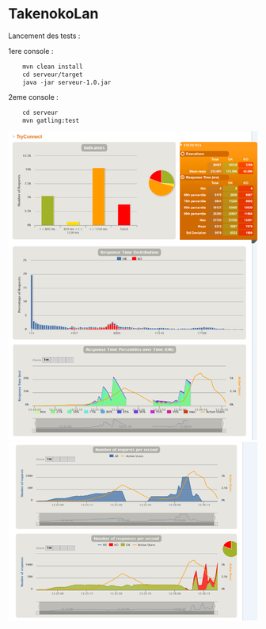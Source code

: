 # TakenokoLan

Lancement des tests :

1ere console :

        mvn clean install
        cd serveur/target
        java -jar serveur-1.0.jar
        
2eme console :

        cd serveur
        mvn gatling:test
        
        
        
![routes](doc/graphique1.png)
![routes](doc/graphique2.png)
 
